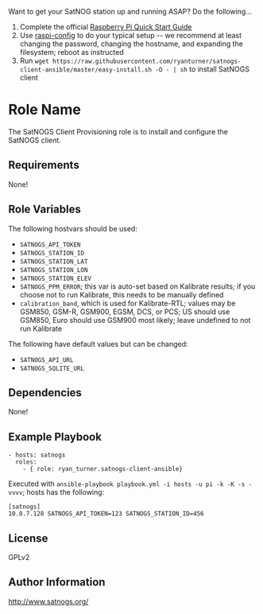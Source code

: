 Want to get your SatNOG station up and running ASAP? Do the following...
  1. Complete the official [Raspberry Pi Quick Start Guide](https://www.raspberrypi.org/help/quick-start-guide/)
  2. Use [raspi-config](https://www.raspberrypi.org/documentation/configuration/raspi-config.md) to do your typical setup -- we recommend at least changing the password, changing the hostname, and expanding the filesystem; reboot as instructed
  3. Run `wget https://raw.githubusercontent.com/ryanturner/satnogs-client-ansible/master/easy-install.sh -O - | sh` to install SatNOGS client

Role Name
=========

The SatNOGS Client Provisioning role is to install and configure the SatNOGS client.

Requirements
------------

None!

Role Variables
--------------

The following hostvars should be used:
* `SATNOGS_API_TOKEN`
* `SATNOGS_STATION_ID`
* `SATNOGS_STATION_LAT`
* `SATNOGS_STATION_LON`
* `SATNOGS_STATION_ELEV`
* `SATNOGS_PPM_ERROR`; this var is auto-set based on Kalibrate results; if you choose not to run Kalibrate, this needs to be manually defined
* `calibration_band`, which is used for Kalibrate-RTL; values may be GSM850, GSM-R, GSM900, EGSM, DCS, or PCS; US should use GSM850, Euro should use GSM900 most likely; leave undefined to not run Kalibrate

The following have default values but can be changed:
* `SATNOGS_API_URL`
* `SATNOGS_SQLITE_URL`

Dependencies
------------

None!

Example Playbook
----------------

```
- hosts: satnogs
  roles:
    - { role: ryan_turner.satnogs-client-ansible}
```
Executed with `ansible-playbook playbook.yml -i hosts -u pi -k -K -s -vvvv`; hosts has the following:
```
[satnogs]
10.0.7.128 SATNOGS_API_TOKEN=123 SATNOGS_STATION_ID=456
```

License
-------

GPLv2

Author Information
------------------

http://www.satnogs.org/
